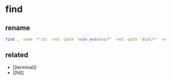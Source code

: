 # find

## rename
```sh
find . -name '*.ts' -not -path 'node_modules/*' -not -path 'dist/*' -not -path '*/__tests__/*' -exec bash -c 'mv "$0" "${0%.ts}.mts"' {} \;
```

## related
- [[terminal]]
- [[fd]]
